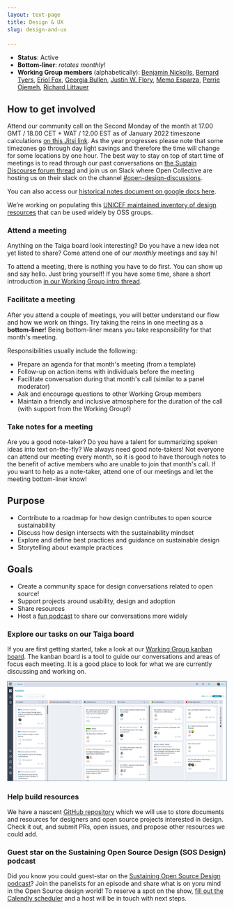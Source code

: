 ```yaml
---
layout: text-page
title: Design & UX
slug: design-and-ux

---
```


* **Status**:
  Active
* **Bottom-liner**:
  _rotates monthly!_
* **Working Group members** (alphabetically):
  [Benjamin Nickolls](https://twitter.com/BenJam),
  [Bernard Tyers](https://www.ei8fdb.org/thoughts/),
  [Eriol Fox](https://erioldoesdesign.com),
  [Georgia Bullen](https://georgiabullen.com/),
  [Justin W. Flory](https://jwf.io),
  [Memo Esparza](https://twitter.com/memo_es_),
  [Perrie Ojemeh](https://twitter.com/Peace_Ojemeh),
  [Richard Littauer](https://www.burntfen.com/)

## How to get involved

Attend our community call on the Second Monday of the month at 17.00 GMT / 18.00 CET + WAT / 12.00 EST as of January 2022 timeszone calculations [on this Jitsi link](https://meet.jit.si/SustainOSSDesignUX). As the year progresses please note that some timezones go through day light savings and therefore the time will change for some locations by one hour. The best way to stay on top of start time of meetings is to read through our past conversations on [the Sustain Discourse forum thread](https://discourse.sustainoss.org/t/design-ux-working-group/348) and join us on Slack where Open Collective are hosting us on their slack on the channel [#open-design-discussions](https://opencollective.slack.com).

You can also access our [historical notes document on google docs here](https://docs.google.com/document/d/1_SLKyXFvz6yoeAAk_aDjWghS9e-yQCrt03-l4mojOTQ/edit#).

We’re working on populating this [UNICEF maintained inventory of design resources](https://unicef.github.io/inventory/design/) that can be used widely by OSS groups.

### Attend a meeting

Anything on the Taiga board look interesting?
Do you have a new idea not yet listed to share?
Come attend one of our _monthly_ meetings and say hi!

To attend a meeting, there is nothing you have to do first.
You can show up and say hello.
Just bring yourself!
If you have some time, share a short introduction [in our Working Group intro thread](https://discourse.sustainoss.org/t/design-ux-working-group/348?u=jwf).

### Facilitate a meeting

After you attend a couple of meetings, you will better understand our flow and how we work on things.
Try taking the reins in one meeting as a **bottom-liner**!
Being bottom-liner means you take responsibility for that month's meeting.

Responsibilities usually include the following:

* Prepare an agenda for that month's meeting (from a template)
* Follow-up on action items with individuals before the meeting
* Facilitate conversation during that month's call (similar to a panel moderator)
* Ask and encourage questions to other Working Group members
* Maintain a friendly and inclusive atmosphere for the duration of the call (with support from the Working Group!)

### Take notes for a meeting

Are you a good note-taker?
Do you have a talent for summarizing spoken ideas into text on-the-fly?
We always need good note-takers!
Not everyone can attend our meeting every month, so it is good to have thorough notes to the benefit of active members who are unable to join that month's call.
If you want to help as a note-taker, attend one of our meetings and let the meeting bottom-liner know!

## Purpose

* Contribute to a roadmap for how design contributes to open source sustainability
* Discuss how design intersects with the sustainability mindset
* Explore and define best practices and guidance on sustainable design
* Storytelling about example practices

## Goals

* Create a community space for design conversations related to open source!
* Support projects around usability, design and adoption
* Share resources
* Host a [fun podcast](https://sosdesign.sustainoss.org/) to share our conversations more widely

### Explore our tasks on our Taiga board

If you are first getting started, take a look at our [Working Group kanban board](https://tree.taiga.io/project/jwf-sustainoss-ux-design-working-group/kanban).
The kanban board is a tool to guide our conversations and areas of focus each meeting.
It is a good place to look for what we are currently discussing and working on.

[![Taiga.io project board screenshot. Used in the Sustain OSS Design & UX Working Group](/assets/img/working-groups/design-ux-taiga-board.png)](https://tree.taiga.io/project/jwf-sustainoss-ux-design-working-group/kanban "Taiga.io project board screenshot. Used in the Sustain OSS Design & UX Working Group")

### Help build resources

We have a nascent [GitHub repository](https://github.com/sustainers/Sustain-DesignUX-resources) which we will use to store documents and resources for designers and open source projects interested in design.
Check it out, and submit PRs, open issues, and propose other resources we could add.

### Guest star on the Sustaining Open Source Design (SOS Design) podcast

Did you know you could guest-star on the [Sustaining Open Source Design podcast](https://sosdesign.sustainoss.org/)?
Join the panelists for an episode and share what is on yoru mind in the Open Source design world!
To reserve a spot on the show, [fill out the Calendly scheduler](https://sosdesign.sustainoss.org/invite) and a host will be in touch with next steps.
